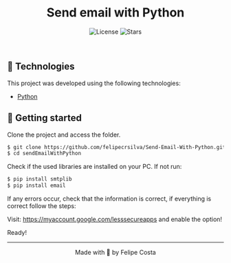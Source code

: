 <h1 align="center">Send email with Python</h1>

<p align="center">
  <img  src="https://img.shields.io/static/v1?label=license&message=MIT&color=5965E0&labelColor=121214" alt="License">  

  <img src="https://img.shields.io/github/stars/felipecrsilva/Send-Email-With-Python?label=stars&message=MIT&color=5965E0&labelColor=121214" alt="Stars">
</p>

<br>

## 🧪 Technologies

This project was developed using the following technologies:

- [Python](https://www.python.org/)

## 🚀 Getting started

Clone the project and access the folder.

```bash
$ git clone https://github.com/felipecrsilva/Send-Email-With-Python.git
$ cd sendEmailWithPython
```

Check if the used libraries are installed on your PC. If not run:
```bash
$ pip install smtplib
$ pip install email
```

If any errors occur, check that the information is correct, if everything is correct follow the steps:

Visit: https://myaccount.google.com/lesssecureapps and enable the option!

Ready!

---

<p align="center">Made with 💜 by Felipe Costa</p>
